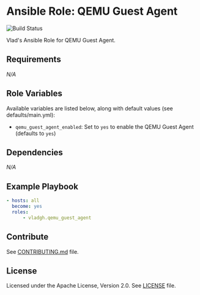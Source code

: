 # Ansible Role: QEMU Guest Agent

![Build Status](https://github.com/vladgh/ansible-role-qemu_guest_agent/workflows/CI/badge.svg)

Vlad's Ansible Role for QEMU Guest Agent.

## Requirements

*_N/A_*

## Role Variables

Available variables are listed below, along with default values (see defaults/main.yml):

- `qemu_guest_agent_enabled`: Set to `yes` to enable the QEMU Guest Agent (defaults to `yes`)

## Dependencies

*_N/A_*

## Example Playbook

```yaml
- hosts: all
  become: yes
  roles:
      - vladgh.qemu_guest_agent
```

## Contribute

See [CONTRIBUTING.md](CONTRIBUTING.md) file.

## License

Licensed under the Apache License, Version 2.0.
See [LICENSE](LICENSE) file.
